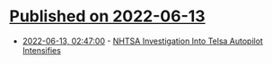 # [Published on 2022-06-13](index.md)

* [2022-06-13, 02:47:00](https://soylentnews.org/article.pl?sid=22/06/12/1528215&from=rss) - [NHTSA Investigation Into Telsa Autopilot Intensifies](https://soylentnews.org/article.pl?sid=22/06/12/1528215&from=rss)
